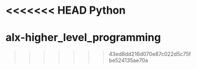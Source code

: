 <<<<<<< HEAD
Python
=======
# alx-higher_level_programming
>>>>>>> 43ed8dd216d070e87c022d5c75fbe524135ae70a
